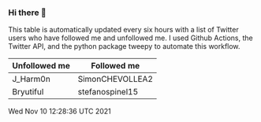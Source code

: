 ### Hi there 👋

This table is automatically updated every six hours with a list of Twitter users who have followed me and unfollowed me. I used Github Actions, the Twitter API, and the python package tweepy to automate this workflow.

| Unfollowed me |  Followed me |
| --- | --- |
|J_Harm0n|SimonCHEVOLLEA2|
|Bryutiful|stefanospinel15|
Wed Nov 10 12:28:36 UTC 2021
